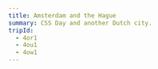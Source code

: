 ```yaml
---
title: Amsterdam and the Hague
summary: CSS Day and another Dutch city.
tripId:
  - 4or1
  - 4ou1
  - 4ow1
---
```

